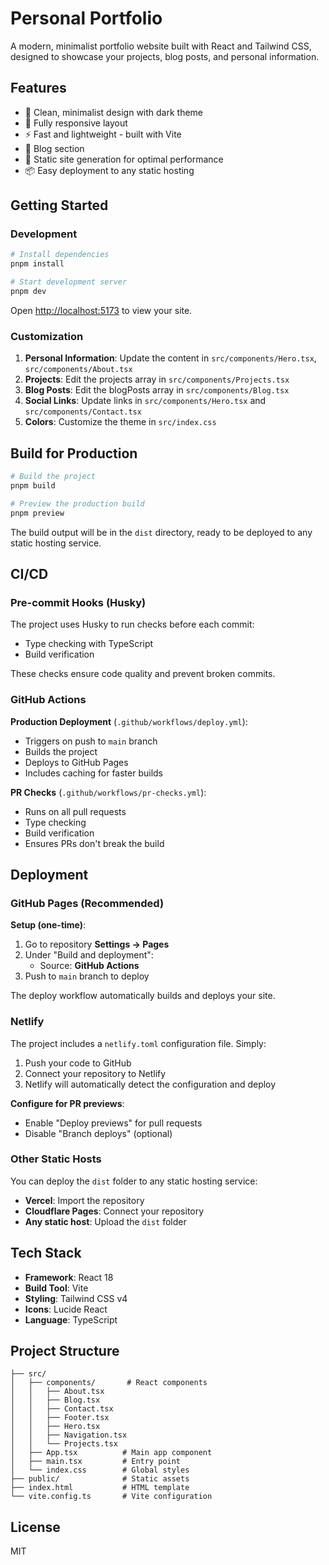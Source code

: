 # Personal Portfolio

A modern, minimalist portfolio website built with React and Tailwind CSS, designed to showcase your projects, blog posts, and personal information.

## Features

- 🎨 Clean, minimalist design with dark theme
- 📱 Fully responsive layout
- ⚡ Fast and lightweight - built with Vite
- 📝 Blog section
- 🚀 Static site generation for optimal performance
- 📦 Easy deployment to any static hosting

## Getting Started

### Development

```bash
# Install dependencies
pnpm install

# Start development server
pnpm dev
```

Open [http://localhost:5173](http://localhost:5173) to view your site.

### Customization

1. **Personal Information**: Update the content in `src/components/Hero.tsx`, `src/components/About.tsx`
2. **Projects**: Edit the projects array in `src/components/Projects.tsx`
3. **Blog Posts**: Edit the blogPosts array in `src/components/Blog.tsx`
4. **Social Links**: Update links in `src/components/Hero.tsx` and `src/components/Contact.tsx`
5. **Colors**: Customize the theme in `src/index.css`

## Build for Production

```bash
# Build the project
pnpm build

# Preview the production build
pnpm preview
```

The build output will be in the `dist` directory, ready to be deployed to any static hosting service.

## CI/CD

### Pre-commit Hooks (Husky)

The project uses Husky to run checks before each commit:
- Type checking with TypeScript
- Build verification

These checks ensure code quality and prevent broken commits.

### GitHub Actions

**Production Deployment** (`.github/workflows/deploy.yml`):
- Triggers on push to `main` branch
- Builds the project
- Deploys to GitHub Pages
- Includes caching for faster builds

**PR Checks** (`.github/workflows/pr-checks.yml`):
- Runs on all pull requests
- Type checking
- Build verification
- Ensures PRs don't break the build

## Deployment

### GitHub Pages (Recommended)

**Setup (one-time)**:
1. Go to repository **Settings → Pages**
2. Under "Build and deployment":
   - Source: **GitHub Actions**
3. Push to `main` branch to deploy

The deploy workflow automatically builds and deploys your site.

### Netlify

The project includes a `netlify.toml` configuration file. Simply:

1. Push your code to GitHub
2. Connect your repository to Netlify
3. Netlify will automatically detect the configuration and deploy

**Configure for PR previews**:
- Enable "Deploy previews" for pull requests
- Disable "Branch deploys" (optional)

### Other Static Hosts

You can deploy the `dist` folder to any static hosting service:

- **Vercel**: Import the repository
- **Cloudflare Pages**: Connect your repository
- **Any static host**: Upload the `dist` folder

## Tech Stack

- **Framework**: React 18
- **Build Tool**: Vite
- **Styling**: Tailwind CSS v4
- **Icons**: Lucide React
- **Language**: TypeScript

## Project Structure

```
├── src/
│   ├── components/       # React components
│   │   ├── About.tsx
│   │   ├── Blog.tsx
│   │   ├── Contact.tsx
│   │   ├── Footer.tsx
│   │   ├── Hero.tsx
│   │   ├── Navigation.tsx
│   │   └── Projects.tsx
│   ├── App.tsx          # Main app component
│   ├── main.tsx         # Entry point
│   └── index.css        # Global styles
├── public/              # Static assets
├── index.html           # HTML template
└── vite.config.ts       # Vite configuration
```

## License

MIT
